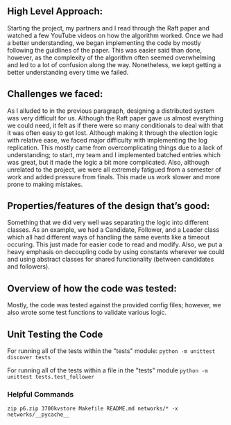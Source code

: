 ## High Level Approach:

Starting the project, my partners and I read through the Raft paper and watched a few YouTube videos on how the algorithm worked. Once we had a better understanding, we began implementing the code by mostly following the guidlines of the paper. This was easier said than done, however, as the complexity of the algorithm often seemed overwhelming and led to a lot of confusion along the way. Nonetheless, we kept getting a better understanding every time we failed.

## Challenges we faced:

As I alluded to in the previous paragraph, designing a distributed system was very difficult for us. Although the Raft paper gave us almost everything we could need, it felt as if there were so many conditionals to deal with that it was often easy to get lost. Although making it through the election logic with relative ease, we faced major difficulty with implementing the log replication. This mostly came from overcomplicating things due to a lack of understanding; to start, my team and I implemented batched entries which was great, but it made the logic a bit more complicated. Also, although unrelated to the project, we were all extremely fatigued from a semester of work and added pressure from finals. This made us work slower and more prone to making mistakes.

## Properties/features of the design that’s good:

Something that we did very well was separating the logic into different classes. As an example, we had a Candidate, Follower, and a Leader class which all had different ways of handling the same events like a timeout occuring. This just made for easier code to read and modify. Also, we put a heavy emphasis on decoupling code by using constants wherever we could and using abstract classes for shared functionality (between candidates and followers).

## Overview of how the code was tested:

Mostly, the code was tested against the provided config files; however, we also wrote some test functions to validate various logic.

## Unit Testing the Code

For running all of the tests within the "tests" module:
`python -m unittest discover tests`

For running all of the tests within a file in the "tests" module
`python -m unittest tests.test_follower`

### Helpful Commands

`zip p6.zip 3700kvstore Makefile README.md networks/* -x networks/__pycache__`
